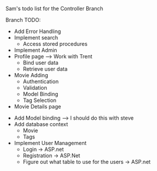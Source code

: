 ﻿Sam's todo list for the Controller Branch

Branch TODO:

- Add Error Handling
- Implement search
	- Access stored procedures
- Implement Admin
- Profile page --> Work with Trent
	- Bind user data
	- Retrieve user data
- Movie Adding
	- Authentication
	- Validation
	- Model Binding
	- Tag Selection
- Movie Details page

+ Add Model binding --> I should do this with steve
+ Add database context
	+ Movie
	+ Tags
+ Implement User Management
	- Login -> ASP.net
	- Registration -> ASP.Net
	- Figure out what table to use for the users -> ASP.net

